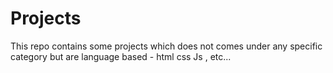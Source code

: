 # Projects
This repo contains some projects which does not comes under any specific category but are language based - html css Js , etc...
